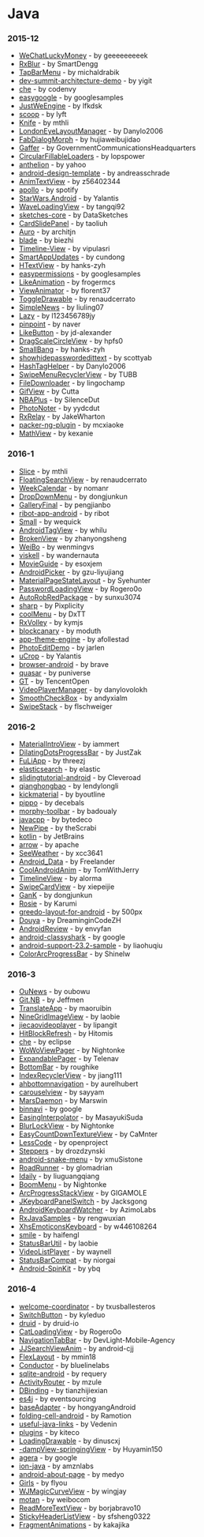 # Java


### 2015-12
- [WeChatLuckyMoney](https://github.com/geeeeeeeeek/WeChatLuckyMoney) - by geeeeeeeeek
- [RxBlur](https://github.com/SmartDengg/RxBlur) - by SmartDengg
- [TapBarMenu](https://github.com/michaldrabik/TapBarMenu) - by michaldrabik
- [dev-summit-architecture-demo](https://github.com/yigit/dev-summit-architecture-demo) - by yigit
- [che](https://github.com/codenvy/che) - by codenvy
- [easygoogle](https://github.com/googlesamples/easygoogle) - by googlesamples
- [JustWeEngine](https://github.com/lfkdsk/JustWeEngine) - by lfkdsk
- [scoop](https://github.com/lyft/scoop) - by lyft
- [Knife](https://github.com/mthli/Knife) - by mthli
- [LondonEyeLayoutManager](https://github.com/Danylo2006/LondonEyeLayoutManager) - by Danylo2006
- [FabDialogMorph](https://github.com/hujiaweibujidao/FabDialogMorph) - by hujiaweibujidao
- [Gaffer](https://github.com/GovernmentCommunicationsHeadquarters/Gaffer) - by GovernmentCommunicationsHeadquarters
- [CircularFillableLoaders](https://github.com/lopspower/CircularFillableLoaders) - by lopspower
- [anthelion](https://github.com/yahoo/anthelion) - by yahoo
- [android-design-template](https://github.com/andreasschrade/android-design-template) - by andreasschrade
- [AnimTextView](https://github.com/z56402344/AnimTextView) - by z56402344
- [apollo](https://github.com/spotify/apollo) - by spotify
- [StarWars.Android](https://github.com/Yalantis/StarWars.Android) - by Yalantis
- [WaveLoadingView](https://github.com/tangqi92/WaveLoadingView) - by tangqi92
- [sketches-core](https://github.com/DataSketches/sketches-core) - by DataSketches
- [CardSlidePanel](https://github.com/taoliuh/CardSlidePanel) - by taoliuh
- [Auro](https://github.com/architjn/Auro) - by architjn
- [blade](https://github.com/biezhi/blade) - by biezhi
- [Timeline-View](https://github.com/vipulasri/Timeline-View) - by vipulasri
- [SmartAppUpdates](https://github.com/cundong/SmartAppUpdates) - by cundong
- [HTextView](https://github.com/hanks-zyh/HTextView) - by hanks-zyh
- [easypermissions](https://github.com/googlesamples/easypermissions) - by googlesamples
- [LikeAnimation](https://github.com/frogermcs/LikeAnimation) - by frogermcs
- [ViewAnimator](https://github.com/florent37/ViewAnimator) - by florent37
- [ToggleDrawable](https://github.com/renaudcerrato/ToggleDrawable) - by renaudcerrato
- [SimpleNews](https://github.com/liuling07/SimpleNews) - by liuling07
- [Lazy](https://github.com/l123456789jy/Lazy) - by l123456789jy
- [pinpoint](https://github.com/naver/pinpoint) - by naver
- [LikeButton](https://github.com/jd-alexander/LikeButton) - by jd-alexander
- [DragScaleCircleView](https://github.com/hpfs0/DragScaleCircleView) - by hpfs0
- [SmallBang](https://github.com/hanks-zyh/SmallBang) - by hanks-zyh
- [showhidepasswordedittext](https://github.com/scottyab/showhidepasswordedittext) - by scottyab
- [HashTagHelper](https://github.com/Danylo2006/HashTagHelper) - by Danylo2006
- [SwipeMenuRecyclerView](https://github.com/TUBB/SwipeMenuRecyclerView) - by TUBB
- [FileDownloader](https://github.com/lingochamp/FileDownloader) - by lingochamp
- [GifView](https://github.com/Cutta/GifView) - by Cutta
- [NBAPlus](https://github.com/SilenceDut/NBAPlus) - by SilenceDut
- [PhotoNoter](https://github.com/yydcdut/PhotoNoter) - by yydcdut
- [RxRelay](https://github.com/JakeWharton/RxRelay) - by JakeWharton
- [packer-ng-plugin](https://github.com/mcxiaoke/packer-ng-plugin) - by mcxiaoke
- [MathView](https://github.com/kexanie/MathView) - by kexanie

### 2016-1
- [Slice](https://github.com/mthli/Slice) - by mthli
- [FloatingSearchView](https://github.com/renaudcerrato/FloatingSearchView) - by renaudcerrato
- [WeekCalendar](https://github.com/nomanr/WeekCalendar) - by nomanr
- [DropDownMenu](https://github.com/dongjunkun/DropDownMenu) - by dongjunkun
- [GalleryFinal](https://github.com/pengjianbo/GalleryFinal) - by pengjianbo
- [ribot-app-android](https://github.com/ribot/ribot-app-android) - by ribot
- [Small](https://github.com/wequick/Small) - by wequick
- [AndroidTagView](https://github.com/whilu/AndroidTagView) - by whilu
- [BrokenView](https://github.com/zhanyongsheng/BrokenView) - by zhanyongsheng
- [WeiBo](https://github.com/wenmingvs/WeiBo) - by wenmingvs
- [viskell](https://github.com/wandernauta/viskell) - by wandernauta
- [MovieGuide](https://github.com/esoxjem/MovieGuide) - by esoxjem
- [AndroidPicker](https://github.com/gzu-liyujiang/AndroidPicker) - by gzu-liyujiang
- [MaterialPageStateLayout](https://github.com/Syehunter/MaterialPageStateLayout) - by Syehunter
- [PasswordLoadingView](https://github.com/Rogero0o/PasswordLoadingView) - by Rogero0o
- [AutoRobRedPackage](https://github.com/sunxu3074/AutoRobRedPackage) - by sunxu3074
- [sharp](https://github.com/Pixplicity/sharp) - by Pixplicity
- [coolMenu](https://github.com/DxTT/coolMenu) - by DxTT
- [RxVolley](https://github.com/kymjs/RxVolley) - by kymjs
- [blockcanary](https://github.com/moduth/blockcanary) - by moduth
- [app-theme-engine](https://github.com/afollestad/app-theme-engine) - by afollestad
- [PhotoEditDemo](https://github.com/jarlen/PhotoEditDemo) - by jarlen
- [uCrop](https://github.com/Yalantis/uCrop) - by Yalantis
- [browser-android](https://github.com/brave/browser-android) - by brave
- [quasar](https://github.com/puniverse/quasar) - by puniverse
- [GT](https://github.com/TencentOpen/GT) - by TencentOpen
- [VideoPlayerManager](https://github.com/danylovolokh/VideoPlayerManager) - by danylovolokh
- [SmoothCheckBox](https://github.com/andyxialm/SmoothCheckBox) - by andyxialm
- [SwipeStack](https://github.com/flschweiger/SwipeStack) - by flschweiger

### 2016-2
- [MaterialIntroView](https://github.com/iammert/MaterialIntroView) - by iammert
- [DilatingDotsProgressBar](https://github.com/JustZak/DilatingDotsProgressBar) - by JustZak
- [FuLiApp](https://github.com/threezj/FuLiApp) - by threezj
- [elasticsearch](https://github.com/elastic/elasticsearch) - by elastic
- [slidingtutorial-android](https://github.com/Cleveroad/slidingtutorial-android) - by Cleveroad
- [qianghongbao](https://github.com/lendylongli/qianghongbao) - by lendylongli
- [kickmaterial](https://github.com/byoutline/kickmaterial) - by byoutline
- [pippo](https://github.com/decebals/pippo) - by decebals
- [morphy-toolbar](https://github.com/badoualy/morphy-toolbar) - by badoualy
- [javacpp](https://github.com/bytedeco/javacpp) - by bytedeco
- [NewPipe](https://github.com/theScrabi/NewPipe) - by theScrabi
- [kotlin](https://github.com/JetBrains/kotlin) - by JetBrains
- [arrow](https://github.com/apache/arrow) - by apache
- [SeeWeather](https://github.com/xcc3641/SeeWeather) - by xcc3641
- [Android_Data](https://github.com/Freelander/Android_Data) - by Freelander
- [CoolAndroidAnim](https://github.com/TomWithJerry/CoolAndroidAnim) - by TomWithJerry
- [TimelineView](https://github.com/alorma/TimelineView) - by alorma
- [SwipeCardView](https://github.com/xiepeijie/SwipeCardView) - by xiepeijie
- [GanK](https://github.com/dongjunkun/GanK) - by dongjunkun
- [Rosie](https://github.com/Karumi/Rosie) - by Karumi
- [greedo-layout-for-android](https://github.com/500px/greedo-layout-for-android) - by 500px
- [Douya](https://github.com/DreaminginCodeZH/Douya) - by DreaminginCodeZH
- [AndroidReview](https://github.com/envyfan/AndroidReview) - by envyfan
- [android-classyshark](https://github.com/google/android-classyshark) - by google
- [android-support-23.2-sample](https://github.com/liaohuqiu/android-support-23.2-sample) - by liaohuqiu
- [ColorArcProgressBar](https://github.com/Shinelw/ColorArcProgressBar) - by Shinelw

### 2016-3
- [OuNews](https://github.com/oubowu/OuNews) - by oubowu
- [Git.NB](https://github.com/Jeffmen/Git.NB) - by Jeffmen
- [TranslateApp](https://github.com/maoruibin/TranslateApp) - by maoruibin
- [NineGridImageView](https://github.com/laobie/NineGridImageView) - by laobie
- [jiecaovideoplayer](https://github.com/lipangit/jiecaovideoplayer) - by lipangit
- [HitBlockRefresh](https://github.com/Hitomis/HitBlockRefresh) - by Hitomis
- [che](https://github.com/eclipse/che) - by eclipse
- [WoWoViewPager](https://github.com/Nightonke/WoWoViewPager) - by Nightonke
- [ExpandablePager](https://github.com/Telenav/ExpandablePager) - by Telenav
- [BottomBar](https://github.com/roughike/BottomBar) - by roughike
- [IndexRecyclerView](https://github.com/jiang111/IndexRecyclerView) - by jiang111
- [ahbottomnavigation](https://github.com/aurelhubert/ahbottomnavigation) - by aurelhubert
- [carouselview](https://github.com/sayyam/carouselview) - by sayyam
- [MarsDaemon](https://github.com/Marswin/MarsDaemon) - by Marswin
- [binnavi](https://github.com/google/binnavi) - by google
- [EasingInterpolator](https://github.com/MasayukiSuda/EasingInterpolator) - by MasayukiSuda
- [BlurLockView](https://github.com/Nightonke/BlurLockView) - by Nightonke
- [EasyCountDownTextureView](https://github.com/CaMnter/EasyCountDownTextureView) - by CaMnter
- [LessCode](https://github.com/openproject/LessCode) - by openproject
- [Steppers](https://github.com/drozdzynski/Steppers) - by drozdzynski
- [android-snake-menu](https://github.com/xmuSistone/android-snake-menu) - by xmuSistone
- [RoadRunner](https://github.com/glomadrian/RoadRunner) - by glomadrian
- [Idaily](https://github.com/liuguangqiang/Idaily) - by liuguangqiang
- [BoomMenu](https://github.com/Nightonke/BoomMenu) - by Nightonke
- [ArcProgressStackView](https://github.com/GIGAMOLE/ArcProgressStackView) - by GIGAMOLE
- [JKeyboardPanelSwitch](https://github.com/Jacksgong/JKeyboardPanelSwitch) - by Jacksgong
- [AndroidKeyboardWatcher](https://github.com/AzimoLabs/AndroidKeyboardWatcher) - by AzimoLabs
- [RxJavaSamples](https://github.com/rengwuxian/RxJavaSamples) - by rengwuxian
- [XhsEmoticonsKeyboard](https://github.com/w446108264/XhsEmoticonsKeyboard) - by w446108264
- [smile](https://github.com/haifengl/smile) - by haifengl
- [StatusBarUtil](https://github.com/laobie/StatusBarUtil) - by laobie
- [VideoListPlayer](https://github.com/waynell/VideoListPlayer) - by waynell
- [StatusBarCompat](https://github.com/niorgai/StatusBarCompat) - by niorgai
- [Android-SpinKit](https://github.com/ybq/Android-SpinKit) - by ybq

### 2016-4
- [welcome-coordinator](https://github.com/txusballesteros/welcome-coordinator) - by txusballesteros
- [SwitchButton](https://github.com/kyleduo/SwitchButton) - by kyleduo
- [druid](https://github.com/druid-io/druid) - by druid-io
- [CatLoadingView](https://github.com/Rogero0o/CatLoadingView) - by Rogero0o
- [NavigationTabBar](https://github.com/DevLight-Mobile-Agency/NavigationTabBar) - by DevLight-Mobile-Agency
- [JJSearchViewAnim](https://github.com/android-cjj/JJSearchViewAnim) - by android-cjj
- [FlexLayout](https://github.com/mmin18/FlexLayout) - by mmin18
- [Conductor](https://github.com/bluelinelabs/Conductor) - by bluelinelabs
- [sqlite-android](https://github.com/requery/sqlite-android) - by requery
- [ActivityRouter](https://github.com/mzule/ActivityRouter) - by mzule
- [DBinding](https://github.com/tianzhijiexian/DBinding) - by tianzhijiexian
- [es4j](https://github.com/eventsourcing/es4j) - by eventsourcing
- [baseAdapter](https://github.com/hongyangAndroid/baseAdapter) - by hongyangAndroid
- [folding-cell-android](https://github.com/Ramotion/folding-cell-android) - by Ramotion
- [useful-java-links](https://github.com/Vedenin/useful-java-links) - by Vedenin
- [plugins](https://github.com/kiteco/plugins) - by kiteco
- [LoadingDrawable](https://github.com/dinuscxj/LoadingDrawable) - by dinuscxj
- [-dampView-springingView](https://github.com/Huyamin150/-dampView-springingView) - by Huyamin150
- [agera](https://github.com/google/agera) - by google
- [ion-java](https://github.com/amznlabs/ion-java) - by amznlabs
- [android-about-page](https://github.com/medyo/android-about-page) - by medyo
- [Girls](https://github.com/flyou/Girls) - by flyou
- [WJMagicCurveView](https://github.com/wingjay/WJMagicCurveView) - by wingjay
- [motan](https://github.com/weibocom/motan) - by weibocom
- [ReadMoreTextView](https://github.com/borjabravo10/ReadMoreTextView) - by borjabravo10
- [StickyHeaderListView](https://github.com/sfsheng0322/StickyHeaderListView) - by sfsheng0322
- [FragmentAnimations](https://github.com/kakajika/FragmentAnimations) - by kakajika
